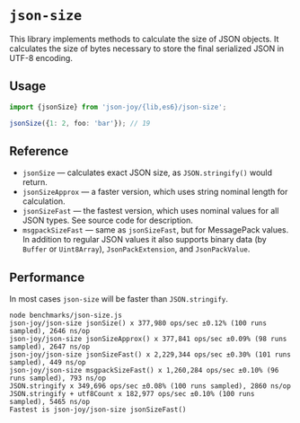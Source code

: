 # `json-size`

This library implements methods to calculate the size of JSON objects.
It calculates the size of bytes necessary to store the final serialized JSON
in UTF-8 encoding.

## Usage

```ts
import {jsonSize} from 'json-joy/{lib,es6}/json-size';

jsonSize({1: 2, foo: 'bar'}); // 19
```

## Reference

- `jsonSize` &mdash; calculates exact JSON size, as `JSON.stringify()` would return.
- `jsonSizeApprox` &mdash; a faster version, which uses string nominal length for calculation.
- `jsonSizeFast` &mdash; the fastest version, which uses nominal values for all JSON types. See
  source code for description.
- `msgpackSizeFast` &mdash; same as `jsonSizeFast`, but for MessagePack values. In addition
  to regular JSON values it also supports binary data (by `Buffer` or `Uint8Array`),
  `JsonPackExtension`, and `JsonPackValue`.

## Performance

In most cases `json-size` will be faster than `JSON.stringify`.

```
node benchmarks/json-size.js
json-joy/json-size jsonSize() x 377,980 ops/sec ±0.12% (100 runs sampled), 2646 ns/op
json-joy/json-size jsonSizeApprox() x 377,841 ops/sec ±0.09% (98 runs sampled), 2647 ns/op
json-joy/json-size jsonSizeFast() x 2,229,344 ops/sec ±0.30% (101 runs sampled), 449 ns/op
json-joy/json-size msgpackSizeFast() x 1,260,284 ops/sec ±0.10% (96 runs sampled), 793 ns/op
JSON.stringify x 349,696 ops/sec ±0.08% (100 runs sampled), 2860 ns/op
JSON.stringify + utf8Count x 182,977 ops/sec ±0.10% (100 runs sampled), 5465 ns/op
Fastest is json-joy/json-size jsonSizeFast()
```
